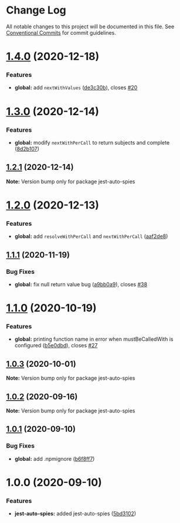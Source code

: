 # Change Log

All notable changes to this project will be documented in this file.
See [Conventional Commits](https://conventionalcommits.org) for commit guidelines.

# [1.4.0](https://github.com/hirezio/auto-spies/compare/jest-auto-spies@1.3.0...jest-auto-spies@1.4.0) (2020-12-18)


### Features

* **global:** add `nextWithValues` ([de3c30b](https://github.com/hirezio/auto-spies/commit/de3c30b6c6bcc54db6c95f8247ed0bdd5c918493)), closes [#20](https://github.com/hirezio/auto-spies/issues/20)





# [1.3.0](https://github.com/hirezio/auto-spies/compare/jest-auto-spies@1.2.1...jest-auto-spies@1.3.0) (2020-12-14)


### Features

* **global:** modify `nextWithPerCall` to return subjects and complete ([8d2b107](https://github.com/hirezio/auto-spies/commit/8d2b107b6c713773e5073ff8c22e3db58cbbcb51))





## [1.2.1](https://github.com/hirezio/auto-spies/compare/jest-auto-spies@1.2.0...jest-auto-spies@1.2.1) (2020-12-14)

**Note:** Version bump only for package jest-auto-spies





# [1.2.0](https://github.com/hirezio/auto-spies/compare/jest-auto-spies@1.1.1...jest-auto-spies@1.2.0) (2020-12-13)


### Features

* **global:** add `resolveWithPerCall` and `nextWithPerCall` ([aaf2de8](https://github.com/hirezio/auto-spies/commit/aaf2de83fe9edc02dfc81da5e4b617343ea3b4b0))





## [1.1.1](https://github.com/hirezio/auto-spies/compare/jest-auto-spies@1.1.0...jest-auto-spies@1.1.1) (2020-11-19)


### Bug Fixes

* **global:** fix null return value bug ([a9bb0a9](https://github.com/hirezio/auto-spies/commit/a9bb0a988d913f3a1192d736a583c34fbc5aefb1)), closes [#38](https://github.com/hirezio/auto-spies/issues/38)





# [1.1.0](https://github.com/hirezio/auto-spies/compare/jest-auto-spies@1.0.3...jest-auto-spies@1.1.0) (2020-10-19)


### Features

* **global:** printing function name in error when mustBeCalledWith is configured ([b5e0dbd](https://github.com/hirezio/auto-spies/commit/b5e0dbdf812d4c45f8109397e5aa4d33ffc37d82)), closes [#27](https://github.com/hirezio/auto-spies/issues/27)





## [1.0.3](https://github.com/hirezio/auto-spies/compare/jest-auto-spies@1.0.2...jest-auto-spies@1.0.3) (2020-10-01)

**Note:** Version bump only for package jest-auto-spies





## [1.0.2](https://github.com/hirezio/auto-spies/compare/jest-auto-spies@1.0.1...jest-auto-spies@1.0.2) (2020-09-16)

**Note:** Version bump only for package jest-auto-spies





## [1.0.1](https://github.com/hirezio/auto-spies/compare/jest-auto-spies@1.0.0...jest-auto-spies@1.0.1) (2020-09-10)


### Bug Fixes

* **global:** add .npmignore ([b6f8ff7](https://github.com/hirezio/auto-spies/commit/b6f8ff7008634c377d541803beaf0d3068343a8b))





# 1.0.0 (2020-09-10)

### Features

- **jest-auto-spies:** added jest-auto-spies ([5bd3102](https://github.com/hirezio/auto-spies/commit/5bd31023064288a0589677192620650b295984a0))
